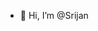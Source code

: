 - 👋 Hi, I’m @Srijan
  
<!---
S371-cmd/S371-cmd is a ✨ special ✨ repository because its `README.md` (this file) appears on your GitHub profile.
You can click the Preview link to take a look at your changes.
--->
